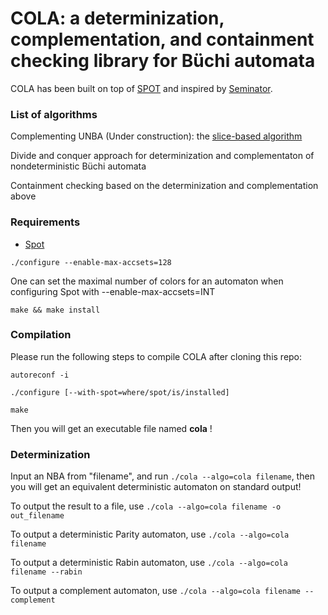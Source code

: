 # COLA: a determinization, complementation, and containment checking library for Büchi automata

COLA has been built on top of [SPOT](https://spot.lrde.epita.fr/) and inspired by [Seminator](https://github.com/mklokocka/seminator).


### List of algorithms
Complementing UNBA (Under construction): the [slice-based algorithm](https://arxiv.org/abs/2005.09125v2)

Divide and conquer approach for determinization and complementaton of nondeterministic Büchi automata

Containment checking based on the determinization and complementation above

### Requirements
* [Spot](https://spot.lrde.epita.fr/)

```
./configure --enable-max-accsets=128
```
One can set the maximal number of colors for an automaton when configuring Spot with --enable-max-accsets=INT
```
make && make install
```

### Compilation
Please run the following steps to compile COLA after cloning this repo:
```
autoreconf -i
```
```
./configure [--with-spot=where/spot/is/installed]
```
```
make
```

Then you will get an executable file named **cola** !

### Determinization
Input an NBA from "filename", and run ```./cola --algo=cola filename```, then you will get an equivalent deterministic automaton on standard output!

To output the result to a file, use ```./cola --algo=cola filename -o out_filename```

To output a deterministic Parity automaton, use ```./cola --algo=cola filename```

To output a deterministic Rabin automaton, use ```./cola --algo=cola filename --rabin```

To output a complement automaton, use ```./cola --algo=cola filename --complement```